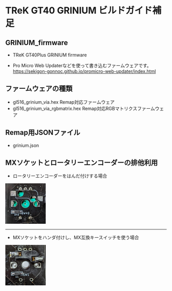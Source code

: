 # TReK GT40 GRINIUM ビルドガイド補足

## GRINIUM_firmware
- TReK GT40Plus GRINIUM firmware

- Pro Micro Web Updaterなどを使って書き込むファームウェアです。  
https://sekigon-gonnoc.github.io/promicro-web-updater/index.html

## ファームウェアの種類
- gl516_grinium_via.hex Remap対応ファームウェア
- gl516_grinium_via_rgbmatrix.hex Remap対応RGBマトリクスファームウェア

## Remap用JSONファイル
- grinium.json

## MXソケットとロータリーエンコーダーの排他利用
- ロータリーエンコーダーをはんだ付けする場合  
<img src="image/rotary_encoder.jpg" width="25%" />

----

- MXソケットをハンダ付けし、MX互換キースイッチを使う場合  
<img src="image/mx_socket.jpg" width="25%" />
